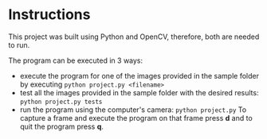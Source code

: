 # Instructions
This project was built using Python and OpenCV, therefore, both are needed to run.

The program can be executed in 3 ways:
* execute the program for one of the images provided in the sample folder by executing ``` python project.py <filename> ```
* test all the images provided in the sample folder with the desired results: ``` python project.py tests ```
* run the program using the computer's camera: ``` python project.py ``` To capture a frame and execute the program on that frame press **d**  and to quit the program press **q**.
